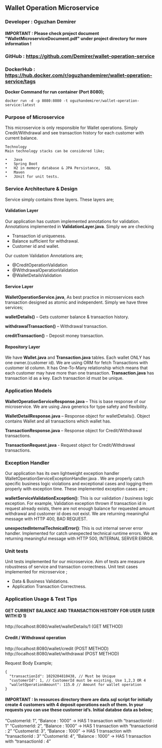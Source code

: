 ## Wallet Operation Microservice

### Developer : Oguzhan Demirer

#### IMPORTANT : Please check project document "WalletMicroserviceDocument.pdf" under project directory for more information !

### GitHub : https://github.com/Demirer/wallet-operation-service
### DockerHub : https://hub.docker.com/r/oguzhandemirer/wallet-operation-service/tags

**Docker Command for run container (Port 8080);**

    docker run -d -p 8080:8080 -t oguzhandemirer/wallet-operation-service:latest

### Purpose of Microservice
This microservice is only responsible for Wallet operations. Simply Credit/Withdrawal and see transaction history for each customer with current balance.

    Technology
    Main technology stacks can be considered like;

    •	Java
    •	Spring Boot
    •	H2 in memory database & JPA Persistance,  SQL
    •	Maven
    •	JUnit for unit tests.

### Service Architecture & Design

Service simply contains three layers. These  layers are;

#### Validation Layer
Our application has custom implemented annotations for validation. Annotations implemented in **ValidationLayer.java**. Simply we are checking
-	Transaction id uniqueness.
-	Balance sufficient for withdrawal.
-	Customer id and wallet.

Our custom Validation Annotations are;
-	@CreditOperationValidation
-	@WithdrawalOperationValidation
-	@WalletDetailsValidation

#### Service Layer
**WalletOperationService.java**,  As best practice in microservices each transaction designed as atomic and independent. Simply we have three services;

**walletDetails()**  – Gets customer balance & transaction history.

**withdrawalTransaction()**  – Withdrawal transaction.

**creditTransaction()** – Deposit money transaction.


#### Repository Layer
We have **Wallet.java** and **Transaction.java** tables. Each wallet ONLY has one owner.(customer id). 
We are using ORM for fetch Transactions with customer id column. It has One-To-Many relationship which means that each customer may have more than one transaction. 
**Transaction.java** has transaction id as a key. Each transaction id must be unique.

### Application Models
**WalletOperationServiceResponse.java** – This is base response of our microservice. We are using Java generics for type safety and flexibility.

**WalletDetailResponse.java** – Response object for walletDetails(). Object contains Wallet and all transactions which wallet has.

**TransactionResponse.java** – Response object for Credit/Withdrawal transactions.

**TransactionRequest.java** - Request object for Credit/Withdrawal transactions.

### Exception Handler
Our application has its own lightweight exception handler WalletOperationServiceExceptionHandler.java . 
We are properly catch specific business logic violations and exceptional cases and logging them properly with exception time. 
These implemented exception cases are ;

**walletServiceValidationException()**: This is our validation / business logic exception. For example, Validation exception thrown if transaction id in request already exists, there are not enough balance for requested amount withdrawal and customer id does not exist. We are returning meaningful message with HTTP 400, BAD REQUEST.

**unexpectedInternalTechnicalError()**: This is out internal server error handler. Implemented for catch unexpected technical runtime errors. We are returning meaningful message with HTTP 500, INTERNAL SERVER ERROR.

### Unit tests
Unit tests implemented for our microservice. Aim of tests are measure robustness of service and transaction correctness. Unit test cases implemented for microservice ;
- Data & Business Validations.
- Application Transaction Correctness.




### Application Usage & Test Tips

#### GET CURRENT BALANCE AND TRANSACTION HISTORY FOR USER (USER WITH ID 1)
http://localhost:8080/wallet/walletDetails/1 (GET METHOD)

#### Credit / Withdrawal operation
http://localhost:8080/wallet/credit (POST METHOD)
http://localhost:8080/wallet/withdrawal (POST METHOD)

Request Body Example;


    {
      "transactionId": 1029204810438, // Must be Unique
      "customerId": 1, // CustomerId must be existing. Use 1,2,3 OR 4
      "walletOperationAmount": 115.0 // Amount for wallet operation
    }

#### IMPORTANT : In resources directory there are data.sql script for initially create 4 customers with 4 deposit operations each of them. In your requests you can use these customer id’s. Initial databse data as below;

“CustomerId: 1”, “Balance : 1000” -> HAS 1 transaction with “transactionId : 1”
“CustomerId: 2”, “Balance : 1000” -> HAS 1 transaction with “transactionId : 2”
“CustomerId: 3”, “Balance : 1000” -> HAS 1 transaction with “transactionId : 3”
“CustomerId: 4”, “Balance : 1000” -> HAS 1 transaction with “transactionId : 4”